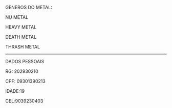 
GENEROS DO METAL:


NU METAL

HEAVY METAL

DEATH METAL

THRASH METAL

---

DADOS PESSOAIS

RG: 202930210

CPF: 09301390213

IDADE:19

CEL:9039230403
